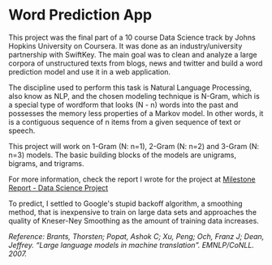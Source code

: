 # Word Prediction App
This project was the final part of a 10 course Data Science track by Johns Hopkins University on Coursera. It was done as an industry/university partnership with SwiftKey. The main goal was to clean and analyze a large corpora of unstructured texts from blogs, news and twitter and build a word prediction model and use it in a web application.

The discipline used to perform this task is Natural Language Processing, also know as NLP, and the chosen modeling technique is N-Gram, which is a special type of wordform that looks (N - n) words into the past and possesses the memory less properties of a Markov model. In other words, it is a contiguous sequence of n items from a given sequence of text or speech.

This project will work on 1-Gram (N: n=1), 2-Gram (N: n=2) and 3-Gram (N: n=3) models. The basic building blocks of the models are unigrams, bigrams, and trigrams. 

For more information, check the report I wrote for the project at [Milestone Report - Data Science Project](https://rpubs.com/marcelo_tibau/252490) 

To predict, I settled to Google's stupid backoff algorithm, a smoothing method, that is inexpensive to train on large data sets and approaches the quality of Kneser-Ney Smoothing as the amount of training data increases.

*Reference: Brants, Thorsten; Popat, Ashok C; Xu, Peng; Och, Franz J; Dean, Jeffrey. “Large language models in machine translation”. EMNLP/CoNLL. 2007.* 
